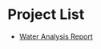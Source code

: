 # Project List
* [Water Analysis Report](https://ansleybrown1337.github.io/V6_Water_Analysis.html
)
